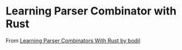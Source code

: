 # Learning Parser Combinator with Rust
From [Learning Parser Combinators With Rust by bodil](https://bodil.lol/parser-combinators/) 
